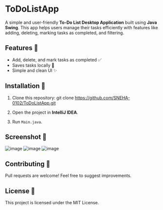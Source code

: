 # ToDoListApp
A simple and user-friendly **To-Do List Desktop Application** built using **Java Swing**. This app helps users manage their tasks efficiently with features like adding, deleting, marking tasks as completed, and filtering.

## Features 🚀
- Add, delete, and mark tasks as completed ✅
- Saves tasks locally 💾
- Simple and clean UI ✨

## Installation 🔧
1. Clone this repository:
git clone https://github.com/SNEHA-0102/ToDoListApp.git

2. Open the project in **IntelliJ IDEA**.
3. Run `Main.java`.

## Screenshot 📸
![image](https://github.com/user-attachments/assets/9fa48cdc-c0a0-497e-ba60-3e48022c17e3)
![image](https://github.com/user-attachments/assets/627f1bd1-8f4d-4890-b104-0c7c191beeda)
![image](https://github.com/user-attachments/assets/96849f48-05fb-4bde-9729-64bf0958ccb9)



## Contributing 🤝
Pull requests are welcome! Feel free to suggest improvements.

## License 📜
This project is licensed under the MIT License.
